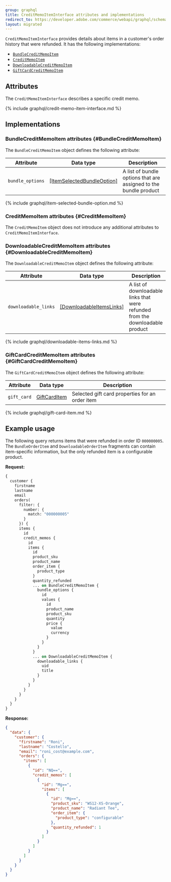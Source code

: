 ```yaml
---
group: graphql
title: CreditMemoItemInterface attributes and implementations
redirect_to: https://developer.adobe.com/commerce/webapi/graphql/schema/orders/interfaces/credit-memo-item/
layout: migrated
---
```


`CreditMemoItemInterface` provides details about items in a customer's order history that were refunded. It has the following implementations:

*  [`BundleCreditMemoItem`](#BundleCreditMemoItem)
*  [`CreditMemoItem`](#CreditMemoItem)
*  [`DownloadableCreditMemoItem`](#DownloadableCreditMemoItem)
*  [`GiftCardCreditMemoItem`](#GiftCardCreditMemoItem)

## Attributes

The `CreditMemoItemInterface` describes a specific credit memo.

{% include graphql/credit-memo-item-interface.md %}

## Implementations

### BundleCreditMemoItem attributes {#BundleCreditMemoItem}

The `BundleCreditMemoItem` object defines the following attribute:

Attribute | Data type | Description
--- | --- | ---
`bundle_options` | [[ItemSelectedBundleOption]](#ItemSelectedBundleOption) | A list of bundle options that are assigned to the bundle product

{% include graphql/item-selected-bundle-option.md %}

### CreditMemoItem attributes {#CreditMemoItem}

The `CreditMemoItem` object does not introduce any additional attributes to `CreditMemoItemInterface`.

### DownloadableCreditMemoItem attributes {#DownloadableCreditMemoItem}

The `DownloadableCreditMemoItem` object defines the following attribute:

Attribute | Data type | Description
--- | --- | ---
`downloadable_links` | [[DownloadableItemsLinks]](#DownloadableItemsLinks) | A list of downloadable links that were refunded from the downloadable product

{% include graphql/downloadable-items-links.md %}

### GiftCardCreditMemoItem attributes {#GiftCardCreditMemoItem}

The `GiftCardCreditMemoItem` object defines the following attribute:

Attribute | Data type | Description
--- | --- | ---
`gift_card` | [GiftCardItem](#GiftCardItem) | Selected gift card properties for an order item

{% include graphql/gift-card-item.md %}

## Example usage

The following query returns items that were refunded in order ID `000000005`. The `BundleOrderItem` and `DownloadableOrderItem` fragments can contain item-specific information, but the only refunded item is a configurable product.

**Request:**

```graphql
{
  customer {
    firstname
    lastname
    email
    orders(
      filter: {
        number: {
          match: "000000005"
        }
      }) {
      items {
        id
        credit_memos {
          id
          items {
            id
            product_sku
            product_name
            order_item {
              product_type
            }
            quantity_refunded
            ... on BundleCreditMemoItem {
              bundle_options {
                id
                values {
                  id
                  product_name
                  product_sku
                  quantity
                  price {
                    value
                    currency
                  }
                }
              }
            }
            ... on DownloadableCreditMemoItem {
              downloadable_links {
                uid
                title
              }
            }
          }
        }
      }
    }
  }
}
```
**Response:**

```json
{
  "data": {
    "customer": {
      "firstname": "Roni",
      "lastname": "Costello",
      "email": "roni_cost@example.com",
      "orders": {
        "items": [
          {
            "id": "NQ==",
            "credit_memos": [
              {
                "id": "Mg==",
                "items": [
                  {
                    "id": "Mg==",
                    "product_sku": "WS12-XS-Orange",
                    "product_name": "Radiant Tee",
                    "order_item": {
                      "product_type": "configurable"
                    },
                    "quantity_refunded": 1
                  }
                ]
              }
            ]
          }
        ]
      }
    }
  }
}
```
